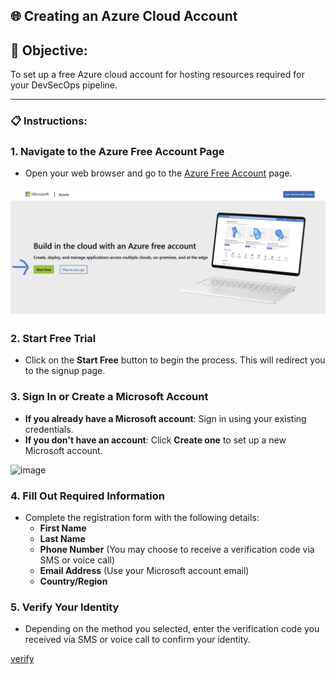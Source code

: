 ## 🌐 Creating an Azure Cloud Account
## 🎯 Objective:
To set up a free Azure cloud account for hosting resources required for your DevSecOps pipeline.

--- 

### 📋 Instructions:

### 1. Navigate to the Azure Free Account Page
- Open your web browser and go to the [Azure Free Account](https://azure.microsoft.com/en-us/free) page.

![image](https://github.com/sowmyavallepu/DevSecOPS-Project/blob/f9f0dd977273a95d0bf3e4eb9388f8482a088b92/Screenshot%20(5).png)

### 2. Start Free Trial
- Click on the **Start Free** button to begin the process. This will redirect you to the signup page.


### 3. Sign In or Create a Microsoft Account
- **If you already have a Microsoft account**: Sign in using your existing credentials.
- **If you don't have an account**: Click **Create one** to set up a new Microsoft account.

![image](https://github.com/user-attachments/assets/bb1628bb-d591-4cee-823c-a11b2a707c10)

### 4. Fill Out Required Information
- Complete the registration form with the following details:
  - **First Name**
  - **Last Name**
  - **Phone Number** (You may choose to receive a verification code via SMS or voice call)
  - **Email Address** (Use your Microsoft account email)
  - **Country/Region**
 
### 5. Verify Your Identity
- Depending on the method you selected, enter the verification code you received via SMS or voice call to confirm your identity.

[verify](https://github.com/user-attachments/assets/8876b9f1-f38d-4b8c-ba27-db97f2578af8)



